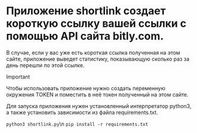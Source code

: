 # Приложение shortlink создает короткую ссылку вашей ссылки с помощью API сайта bitly.com.

  В случае, если у вас уже есть короткая ссылка полученная на этом сайте, приложение выведет статистику, показывающую сколько раз за день перешли по этой ссылке.

>[!IMPORTANT]
>Чтобы использовать приложение нужно создать переменную окружения TOKEN и поместить в неё токен полученный на этом сайте.

  Для запуска приложения нужен установленный интерпретатор python3, а также установить зависимости из файла requirements.txt.

 ` python3 shortlink.py `\n
  `pip install -r requirements.txt `
   
